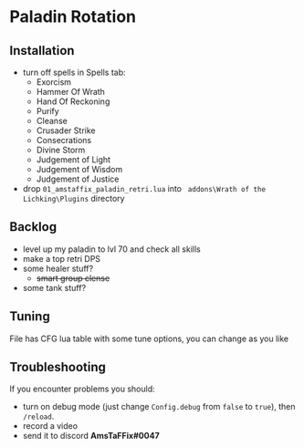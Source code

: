 # Paladin Rotation
## Installation
- turn off spells in Spells tab:
  - Exorcism
  - Hammer Of Wrath
  - Hand Of Reckoning
  - Purify
  - Cleanse
  - Crusader Strike
  - Consecrations
  - Divine Storm
  - Judgement of Light
  - Judgement of Wisdom
  - Judgement of Justice
- drop `01_amstaffix_paladin_retri.lua` into ` addons\Wrath of the Lichking\Plugins` directory
## Backlog
- level up my paladin to lvl 70 and check all skills
- make a top retri DPS
- some healer stuff?
  - ~~smart group clense~~
- some tank stuff?
## Tuning
File has CFG lua table with some tune options, you can change as you like
## Troubleshooting
If you encounter problems you should:
- turn on debug mode (just change `Config.debug` from `false` to `true`), then `/reload`.
- record a video
- send it to discord **AmsTaFFix#0047**
